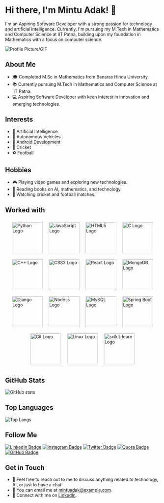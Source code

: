 # Hi there, I'm Mintu Adak! 👋

I'm an Aspiring Software Developer with a strong passion for technology and artificial intelligence. Currently, I'm pursuing my M.Tech in Mathematics and Computer Science at IIT Patna, building upon my foundation in Mathematics with a focus on computer science.

![Profile Picture/GIF](link_to_profile_gif)

## About Me

- 🎓 Completed M.Sc in Mathematics from Banaras Hindu University.
- 📚 Currently pursuing M.Tech in Mathematics and Computer Science at IIT Patna.
- 💻 Aspiring Software Developer with keen interest in innovation and emerging technologies.

## Interests

- 🤖 Artificial Intelligence
- 🚗 Autonomous Vehicles
- 📱 Android Development
- 🏏 Cricket
- ⚽ Football

## Hobbies

- 🎮 Playing video games and exploring new technologies.
- 📖 Reading books on AI, mathematics, and technology.
- 🎥 Watching cricket and football matches.

## Worked with
  <!DOCTYPE html>
<html lang="en">
<head>
  <meta charset="UTF-8">
  <meta name="viewport" content="width=device-width, initial-scale=1.0">
  <title>Logos</title>
  <style>
    .logo-container {
      display: flex;
      align-items: center;
      justify-content: center;
      flex-wrap: wrap;
    }
    .logo {
      margin: 10px; /* Adjust margin as needed */
    }
  </style>
</head>
<body>
  <div class="logo-container">
    <img src="https://upload.wikimedia.org/wikipedia/commons/c/c3/Python-logo-notext.svg" alt="Python Logo" class="logo" width="100">
    <img src="https://upload.wikimedia.org/wikipedia/commons/6/6a/JavaScript-logo.png" alt="JavaScript Logo" class="logo" width="100">
    <img src="https://upload.wikimedia.org/wikipedia/commons/6/61/HTML5_logo_and_wordmark.svg" alt="HTML5 Logo" class="logo" width="100">
    <img src="https://upload.wikimedia.org/wikipedia/commons/1/19/C_Logo.png" alt="C Logo" class="logo" width="100">
    <img src="https://upload.wikimedia.org/wikipedia/commons/1/18/ISO_C%2B%2B_Logo.svg" alt="C++ Logo" class="logo" width="100">
    <img src="https://upload.wikimedia.org/wikipedia/commons/d/d5/CSS3_logo_and_wordmark.svg" alt="CSS3 Logo" class="logo" width="100">
    <img src="https://upload.wikimedia.org/wikipedia/commons/a/a7/React-icon.svg" alt="React Logo" class="logo" width="100">
    <img src="https://upload.wikimedia.org/wikipedia/commons/9/93/MongoDB_Logo.svg" alt="MongoDB Logo" class="logo" width="100">
    <img src="https://upload.wikimedia.org/wikipedia/commons/7/75/Django_logo.svg" alt="Django Logo" class="logo" width="100">
    <img src="https://upload.wikimedia.org/wikipedia/commons/d/d9/Node.js_logo.svg" alt="Node.js Logo" class="logo" width="100">
    <img src="https://upload.wikimedia.org/wikipedia/en/d/dd/MySQL_logo.svg" alt="MySQL Logo" class="logo" width="100">
    <img src="https://upload.wikimedia.org/wikipedia/commons/4/44/Spring_Framework_Logo_2018.svg" alt="Spring Boot Logo" class="logo" width="100">
    <img src="https://upload.wikimedia.org/wikipedia/commons/3/3f/Git_icon.svg" alt="Git Logo" class="logo" width="100">
    <img src="https://upload.wikimedia.org/wikipedia/commons/3/35/Tux.svg" alt="Linux Logo" class="logo" width="100">
    <img src="https://upload.wikimedia.org/wikipedia/commons/0/05/Scikit_learn_logo_small.svg" alt="scikit-learn Logo" class="logo" width="100">
  </div>
</body>
</html>


## GitHub Stats

![GitHub stats](https://github-readme-stats.vercel.app/api?username=your_username&show_icons=true)

## Top Languages

![Top Langs](https://github-readme-stats.vercel.app/api/top-langs/?username=your_username)

## Follow Me

[![LinkedIn Badge](https://img.shields.io/badge/-Mintu_Adak-blue?style=flat-square&logo=Linkedin&logoColor=white&link=https://www.linkedin.com/in/mintu-adak)](https://www.linkedin.com/in/mintu-adak)
[![Instagram Badge](https://img.shields.io/badge/-mintu_adak-purple?style=flat-square&logo=Instagram&logoColor=white&link=https://www.instagram.com/mintu_adak)](https://www.instagram.com/mintu_adak)
[![Twitter Badge](https://img.shields.io/badge/-mintu_adak-1DA1F2?style=flat-square&logo=Twitter&logoColor=white&link=https://twitter.com/mintu_adak)](https://twitter.com/mintu_adak)
[![Quora Badge](https://img.shields.io/badge/-Mintu_Adak-red?style=flat-square&logo=Quora&logoColor=white&link=https://www.quora.com/profile/Mintu-Adak)](https://www.quora.com/profile/Mintu-Adak)
[![GitHub Badge](https://img.shields.io/badge/-mintuadak-black?style=flat-square&logo=GitHub&logoColor=white&link=https://github.com/mintuadak)](https://github.com/mintuadak)


## Get in Touch

- 💬 Feel free to reach out to me to discuss anything related to technology, AI, or just to have a chat!
- 📧 You can email me at mintuadak@example.com.
- 🔗 Connect with me on [LinkedIn](https://www.linkedin.com/in/mintu-adak).




